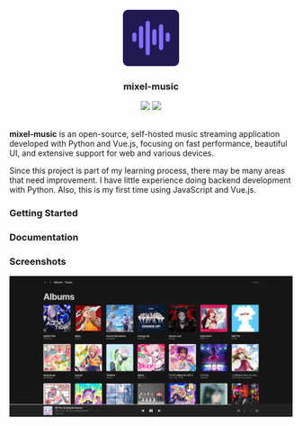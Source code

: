 <br>
<div align="center">
  <img src=".github/mixel-music.png" width="100" height="100">
  <h3 align="center">mixel-music</h3>
  <img src="https://img.shields.io/badge/Python | 3.10+-3776AB?style=flat-square&logo=python&logoColor=white"> <img src="https://img.shields.io/github/license/mixel-music/mixel-music?style=flat-square">
</div>
<br>

**mixel-music** is an open-source, self-hosted music streaming application developed with Python and Vue.js, focusing on fast performance, beautiful UI, and extensive support for web and various devices.

Since this project is part of my learning process, there may be many areas that need improvement. I have little experience doing backend development with Python. Also, this is my first time using JavaScript and Vue.js.

### Getting Started

### Documentation

### Screenshots
<img src=".github/albums.png" width=900>